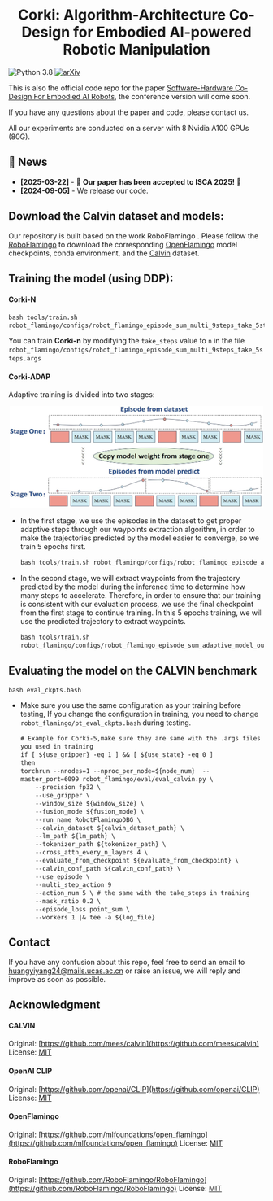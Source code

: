 

<h1 align="center">Corki: Algorithm-Architecture Co-Design for Embodied
AI-powered Robotic Manipulation</h1>

![Python 3.8](https://img.shields.io/badge/Python-3.8-blue)
[![arXiv](https://img.shields.io/badge/arXiv-Paper-<COLOR>.svg)](https://arxiv.org/abs/2407.04292)

This is also the official code repo for the paper [Software-Hardware Co-Design For Embodied AI
Robots](https://arxiv.org/pdf/2407.04292), the conference version will come soon.

If you have any questions about the paper and code, please contact us.

All our experiments are conducted on a server with 8 Nvidia A100 GPUs (80G).

## 📰 News

- **[2025-03-22]** - 🎉 **Our paper has been accepted to ISCA 2025!** 🎉 
- **[2024-09-05]** - We release our code.

## Download the Calvin dataset and models:

Our repository is built based on the work RoboFlamingo . Please follow the [RoboFlamingo](https://github.com/RoboFlamingo/RoboFlamingo)  to download the corresponding [OpenFlamingo](https://github.com/mlfoundations/open_flamingo) model  checkpoints, conda environment, and the [Calvin](https://github.com/mees/calvin) dataset.

## Training the model (using DDP):

#### Corki-N

```
bash tools/train.sh robot_flamingo/configs/robot_flamingo_episode_sum_multi_9steps_take_5steps.args
```

You can train **Corki-n** by modifying the `take_steps` value to `n` in the file `robot_flamingo/configs/robot_flamingo_episode_sum_multi_9steps_take_5steps.args`

#### Corki-ADAP

Adaptive training is divided into two stages:

<div align="center">
<img src='./figs/two_stage.jpg' width=500 height=200>
</div>



- In the first stage, we use the episodes in the dataset to get proper adaptive steps through our waypoints extraction algorithm, in order to make the trajectories predicted by the model easier to converge, so we train 5 epochs first.

  ```python
  bash tools/train.sh robot_flamingo/configs/robot_flamingo_episode_adaptive.args
  ```

- In the second stage, we will extract waypoints from the trajectory predicted by the model during the inference time to determine how many steps to accelerate. Therefore, in order to ensure that our training is consistent with our evaluation process, we use the final checkpoint from the first stage to continue training. In this 5 epochs training, we will use the predicted trajectory to extract waypoints.

  ```
  bash tools/train.sh robot_flamingo/configs/robot_flamingo_episode_sum_adaptive_model_output.args
  ```

## Evaluating the model on the CALVIN benchmark

```
bash eval_ckpts.bash
```

- Make sure you use the same configuration as your training before testing, If you change the configuration in training, you need to change `robot_flamingo/pt_eval_ckpts.bash` during testing.

  ```
  # Example for Corki-5,make sure they are same with the .args files you used in training
  if [ ${use_gripper} -eq 1 ] && [ ${use_state} -eq 0 ]
  then
  torchrun --nnodes=1 --nproc_per_node=${node_num}  --master_port=6099 robot_flamingo/eval/eval_calvin.py \
      --precision fp32 \
      --use_gripper \
      --window_size ${window_size} \
      --fusion_mode ${fusion_mode} \
      --run_name RobotFlamingoDBG \
      --calvin_dataset ${calvin_dataset_path} \
      --lm_path ${lm_path} \
      --tokenizer_path ${tokenizer_path} \
      --cross_attn_every_n_layers 4 \
      --evaluate_from_checkpoint ${evaluate_from_checkpoint} \
      --calvin_conf_path ${calvin_conf_path} \
      --use_episode \
      --multi_step_action 9
      --action_num 5 \ # the same with the take_steps in training
      --mask_ratio 0.2 \
      --episode_loss point_sum \
      --workers 1 |& tee -a ${log_file}
  ```

## Contact

If you have any confusion about this repo, feel free to send an email to [huangyiyang24@mails.ucas.ac.cn](huangyiyang24@mails.ucas.ac.cn) or raise an issue, we will reply and improve as soon as possible.

## Acknowledgment

#### CALVIN

Original:  [https://github.com/mees/calvin](https://github.com/mees/calvin)
License: [MIT](https://github.com/mees/calvin/blob/main/LICENSE)

#### OpenAI CLIP

Original: [https://github.com/openai/CLIP](https://github.com/openai/CLIP)
License: [MIT](https://github.com/openai/CLIP/blob/main/LICENSE)

#### OpenFlamingo

Original: [https://github.com/mlfoundations/open_flamingo](https://github.com/mlfoundations/open_flamingo)
License: [MIT](https://github.com/mlfoundations/open_flamingo/blob/main/LICENSE)

#### RoboFlamingo

Original: [https://github.com/RoboFlamingo/RoboFlamingo](https://github.com/RoboFlamingo/RoboFlamingo)
License: [MIT](https://github.com/RoboFlamingo/RoboFlamingo/blob/main/LICENSE)

